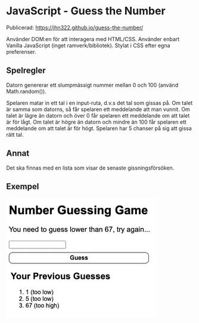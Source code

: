 # JavaScript - Guess the Number

Publicerad: https://jhn322.github.io/guess-the-number/

Använder DOM:en för att interagera med HTML/CSS. Använder enbart Vanilla JavaScript (inget ramverk/bibliotek). Stylat i CSS efter egna preferenser.

## Spelregler

Datorn genererar ett slumpmässigt nummer mellan 0 och 100 (använd Math.random()).

Spelaren matar in ett tal i en input-ruta, d.v.s det tal som gissas på.
Om talet är samma som datorns, så får spelaren ett meddelande att man vunnit.
Om talet är lägre än datorn och över 0 får spelaren ett meddelande om att talet är för lågt.
Om talet är högre än datorn och mindre än 100 får spelaren ett meddelande om att talet är för högt.
Spelaren har 5 chanser på sig att gissa rätt tal.

## Annat

Det ska finnas med en lista som visar de senaste gissningsförsöken.

## Exempel

![Javascript Number Guessing Game](https://github.com/chasacademy-sandra-larsson/js--number-guessing-game/blob/main/number-guessing-game.png)
